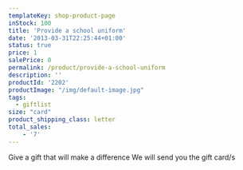 ```yaml
---
templateKey: shop-product-page
inStock: 100
title: 'Provide a school uniform'
date: '2013-03-31T22:25:44+01:00'
status: true
price: 1
salePrice: 0
permalink: /product/provide-a-school-uniform
description: ''
productId: '2202'
productImage: "/img/default-image.jpg"
tags:
  - giftlist
size: "card"
product_shipping_class: letter
total_sales:
    - '7'
---
```

Give a gift that will make a difference We will send you the gift card/s